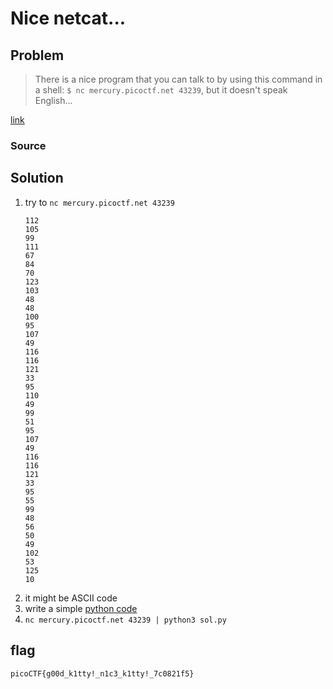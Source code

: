 # Nice netcat...
## Problem
> There is a nice program that you can talk to by using this command in a shell: `$ nc mercury.picoctf.net 43239`, but it doesn't speak English...

[link](https://play.picoctf.org/practice/challenge/156)
### Source
## Solution
1. try to `nc mercury.picoctf.net 43239`
    ```
    112 
    105 
    99 
    111 
    67 
    84 
    70 
    123 
    103 
    48 
    48 
    100 
    95 
    107 
    49 
    116 
    116 
    121 
    33 
    95 
    110 
    49 
    99 
    51 
    95 
    107 
    49 
    116 
    116 
    121 
    33 
    95 
    55 
    99 
    48 
    56 
    50 
    49 
    102 
    53 
    125 
    10
    ```
2. it might be ASCII code
3. write a simple [python code](./sol.py)
4. `nc mercury.picoctf.net 43239 | python3 sol.py`
## flag
`picoCTF{g00d_k1tty!_n1c3_k1tty!_7c0821f5}`